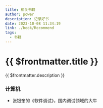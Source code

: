 ```yaml
---
title: 相关书籍
author: power
description: 记录好书
date: 2023-10-08 11:34:19
link: ./book/Recommend
tags:
  - 书籍
---
```


# {{ $frontmatter.title }}

{{ $frontmatter.description }}

### 计算机

- 张银奎的《软件调试》，国内调试领域的大牛
